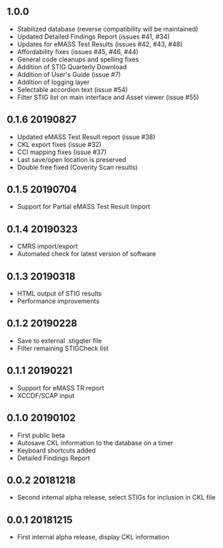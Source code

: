 ## 1.0.0
-   Stabilized database (reverse compatibility will be maintained)
-   Updated Detailed Findings Report (issues #41, #34)
-   Updates for eMASS Test Results (issues #42, #43, #48)
-   Affordability fixes (issues #45, #46, #44)
-   General code cleanups and spelling fixes
-   Addition of STIG Quarterly Download
-   Addition of User's Guide (issue #7)
-   Addition of logging layer
-   Selectable accordion text (issue #54)
-   Filter STIG list on main interface and Asset viewer (issue #55)

## 0.1.6 20190827

-   Updated eMASS Test Result report (issue #38)
-   CKL export fixes (issue #32)
-   CCI mapping fixes (issue #37)
-   Last save/open location is preserved
-   Double free fixed (Coverity Scan results)

## 0.1.5 20190704

-   Support for Partial eMASS Test Result Import

## 0.1.4 20190323

-   CMRS import/export
-   Automated check for latest version of software

## 0.1.3 20190318

-   HTML output of STIG results
-   Performance improvements

## 0.1.2 20190228

-   Save to external .stigqter file
-   Filter remaining STIGCheck list

## 0.1.1 20190221

-   Support for eMASS TR report
-   XCCDF/SCAP input

## 0.1.0 20190102

-   First public beta
-   Autosave CKL information to the database on a timer
-   Keyboard shortcuts added
-   Detailed Findings Report

## 0.0.2 20181218

-   Second internal alpha release, select STIGs for inclusion in CKL file

## 0.0.1 20181215

-   First internal alpha release, display CKL information
